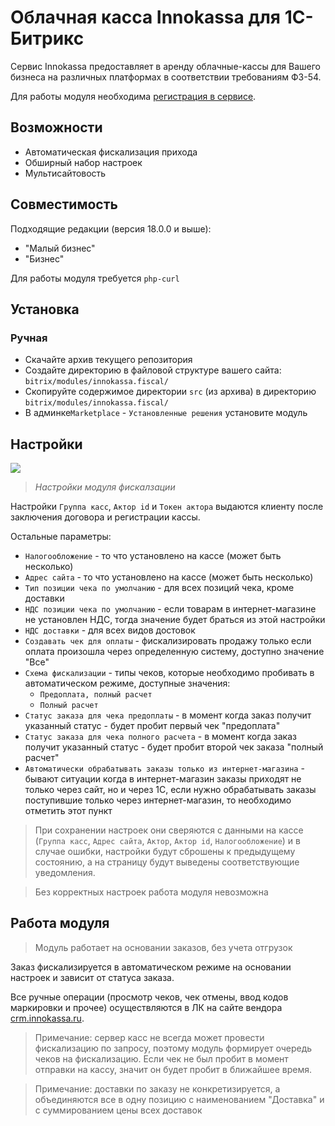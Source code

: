 # Облачная касса Innokassa для 1С-Битрикс

Сервис Innokassa предоставляет в аренду облачные-кассы для Вашего бизнеса на различных платформах в соответствии требованиям ФЗ-54.

Для работы модуля необходима [регистрация в сервисе](https://innokassa.ru/#connection_request).

## Возможности

* Автоматическая фискализация прихода
* Обширный набор настроек
* Мультисайтовость

## Совместимость

Подходящие редакции (версия 18.0.0 и выше):
* "Малый бизнес"
* "Бизнес"

Для работы модуля требуется `php-curl`

## Установка

### Ручная

* Скачайте архив текущего репозитория
* Создайте директорию в файловой структуре вашего сайта: `bitrix/modules/innokassa.fiscal/`
* Скопируйте содержимое директории `src` (из архива) в директорию `bitrix/modules/innokassa.fiscal/`
* В админке`Marketplace` - `Установленные решения` установите модуль

## Настройки <a name="settings"></a>

![](https://innokassa.ru/modules/1cbitrix/images/settings.png)
>*Настройки модуля фискалзации*

Настройки `Группа касс`, `Актор id` и `Токен актора` выдаются клиенту после заключения договора и регистрации кассы.

Остальные параметры:
* `Налогообложение` - то что установлено на кассе (может быть несколько)
* `Адрес сайта` - то что установлено на кассе (может быть несколько)
* `Тип позиции чека по умолчанию` - для всех позиций чека, кроме доставки
* `НДС позиции чека по умолчанию` - если товарам в интернет-магазине не установлен НДС, тогда значение будет браться из этой настройки
* `НДС доставки` - для всех видов достовок
* `Создавать чек для оплаты` - фискализировать продажу только если оплата произошла через определенную систему, доступно значение "Все"
* `Схема фискализации` - типы чеков, которые необходимо пробивать в автоматическом режиме, доступные значения:
    * `Предоплата, полный расчет`
    * `Полный расчет`
* `Статус заказа для чека предоплаты` - в момент когда заказ получит указанный статус - будет пробит первый чек "предоплата"
* `Статус заказа для чека полного расчета` - в момент когда заказ получит указанный статус - будет пробит второй чек заказа "полный расчет"
* `Автоматически обрабатывать заказы только из интернет-магазина` - бывают ситуации когда в интернет-магазин заказы приходят не только через сайт, но и через 1С, если нужно обрабатывать заказы поступившие только через интернет-магазин, то необходимо отметить этот пункт

> При сохранении настроек они сверяются с данными на кассе (`Группа касс`, `Адрес сайта`, `Актор`, `Актор id`, `Налогообложение`) и в случае ошибки, настройки будут сброшены к предыдущему состоянию, а на страницу будут выведены соответствующие уведомления.

> Без корректных настроек работа модуля невозможна


## Работа модуля <a name="modulework"></a>

> Модуль работает на основании заказов, без учета отгрузок

Заказ фискализируется в автоматическом режиме на основании настроек и зависит от статуса заказа.

Все ручные операции (просмотр чеков, чек отмены, ввод кодов маркировки и прочее) осуществляются в ЛК на сайте вендора [crm.innokassa.ru](https://crm.innokassa.ru/).

> Примечание: сервер касс не всегда может провести фискализацию по запросу, поэтому модуль формирует очередь чеков на фискализацию. Если чек не был пробит в момент отправки на кассу, значит он будет пробит в ближайшее время.

> Примечание: доставки по заказу не конкретизируется, а объединяются все в одну позицию с наименованием "Доставка" и с суммированием цены всех доставок
